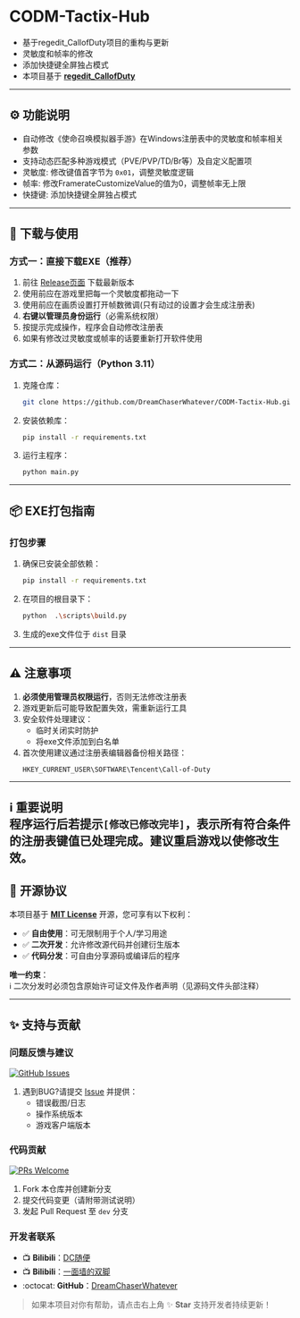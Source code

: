 # CODM-Tactix-Hub
-  基于regedit_CallofDuty项目的重构与更新
-  灵敏度和帧率的修改
-  添加快捷键全屏独占模式
-  本项目基于 **[regedit_CallofDuty](https://github.com/DreamChaserWhatever/regedit_CallofDuty)**


---

## :gear: 功能说明

- 自动修改《使命召唤模拟器手游》在Windows注册表中的灵敏度和帧率相关参数
- 支持动态匹配多种游戏模式（PVE/PVP/TD/Br等）及自定义配置项
- 灵敏度: 修改键值首字节为 `0x01`，调整灵敏度逻辑
- 帧率: 修改FramerateCustomizeValue的值为0，调整帧率无上限
- 快捷键: 添加快捷键全屏独占模式

---


## :rocket: 下载与使用

### 方式一：直接下载EXE（推荐）

1. 前往 [Release页面](https://github.com/DreamChaserWhatever/CODM-Tactix-Hub/releases) 下载最新版本
2. 使用前应在游戏里把每一个灵敏度都拖动一下
3. 使用前应在画质设置打开帧数微调(只有动过的设置才会生成注册表)
4. **右键以管理员身份运行**（必需系统权限）
5. 按提示完成操作，程序会自动修改注册表
6. 如果有修改过灵敏度或帧率的话要重新打开软件使用

### 方式二：从源码运行（Python 3.11）

1. 克隆仓库：
    ```bash
    git clone https://github.com/DreamChaserWhatever/CODM-Tactix-Hub.git
    ```
2. 安装依赖库：
    ```bash
    pip install -r requirements.txt
    ```
3. 运行主程序：
    ```bash
    python main.py
    ```

---

## :package: EXE打包指南

### 打包步骤

1. 确保已安装全部依赖：
    ```bash
    pip install -r requirements.txt
    ```
2. 在项目的根目录下：
    ```bash
   python  .\scripts\build.py
   ```
3. 生成的exe文件位于 `dist` 目录

---
## :warning: 注意事项

1. **必须使用管理员权限运行**，否则无法修改注册表
2. 游戏更新后可能导致配置失效，需重新运行工具
3. 安全软件处理建议：
    - 临时关闭实时防护
    - 将exe文件添加到白名单
4. 首次使用建议通过注册表编辑器备份相关路径：
   ```reg
   HKEY_CURRENT_USER\SOFTWARE\Tencent\Call-of-Duty

---

:information_source: **重要说明**  
程序运行后若提示`[修改已修改完毕]`，表示所有符合条件的注册表键值已处理完成。建议重启游戏以使修改生效。
---

## :book: 开源协议

本项目基于 **[MIT License](https://github.com/DreamChaserWhatever/CODM-Tactix-Hub/blob/main/LICENSE)** 开源，您可享有以下权利：

- :white_check_mark: **自由使用**：可无限制用于个人/学习用途
- :white_check_mark: **二次开发**：允许修改源代码并创建衍生版本
- :white_check_mark: **代码分发**：可自由分享源码或编译后的程序

**唯一约束**：  
:information_source: 二次分发时必须包含原始许可证文件及作者声明（见源码文件头部注释）

---

## :sparkles: 支持与贡献

### 问题反馈与建议

[![GitHub Issues](https://img.shields.io/github/issues/DreamChaserWhatever/CODM-Tactix-Hub?color=blue)](https://github.com/DreamChaserWhatever/regedit_CallofDuty/issues)

1. 遇到BUG?请提交 [Issue](https://github.com/DreamChaserWhatever/CODM-Tactix-Hub/issues) 并提供：
    - 错误截图/日志
    - 操作系统版本
    - 游戏客户端版本

### 代码贡献

[![PRs Welcome](https://img.shields.io/badge/PRs-welcome-brightgreen)](https://github.com/DreamChaserWhatever/CODM-Tactix-Hub/pulls)

1. Fork 本仓库并创建新分支
2. 提交代码变更（请附带测试说明）
3. 发起 Pull Request 至 `dev` 分支

### 开发者联系
- :tv: **Bilibili**：[DC随便](https://space.bilibili.com/3493117248407780)
- :tv: **Bilibili**：[一面墙的双脚](https://space.bilibili.com/3546759762545419)
- :octocat: **GitHub**：[DreamChaserWhatever](https://github.com/DreamChaserWhatever)

> 如果本项目对你有帮助，请点击右上角 :sparkles: **Star** 支持开发者持续更新！
